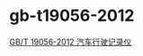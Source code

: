 # gb-t19056-2012

[GB/T 19056-2012 汽车行驶记录仪](http://openstd.samr.gov.cn/bzgk/gb/newGbInfo?hcno=336A4E18BCE7C7ED8FA4D94AAD29AF62)
